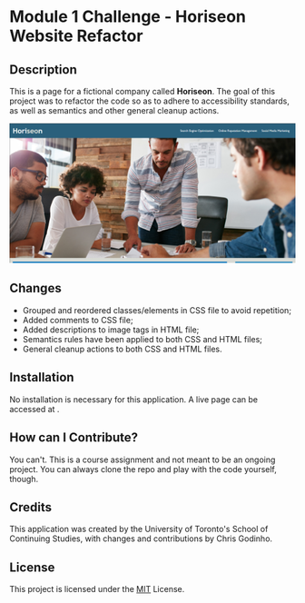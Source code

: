 # Module 1 Challenge - Horiseon Website Refactor

## Description

This is a page for a fictional company called **Horiseon**. The goal of this project was to refactor the code so as to adhere to accessibility standards, as well as semantics and other general cleanup actions.

![A render of the finished page](/assets/images/site-screencap.jpg)

## Changes

   - Grouped and reordered classes/elements in CSS file to avoid repetition;
   - Added comments to CSS file;
   - Added descriptions to image tags in HTML file;
   - Semantics rules have been applied to both CSS and HTML files;
   - General cleanup actions to both CSS and HTML files.

## Installation

No installation is necessary for this application. A live page can be accessed at <LINK>.

## How can I Contribute?

You can't. This is a course assignment and not meant to be an ongoing project. You can always clone the repo and play with the code yourself, though.

## Credits

This application was created by the University of Toronto's School of Continuing Studies, with changes and contributions by Chris Godinho.

## License

This project is licensed under the [MIT](/LICENSE) License.